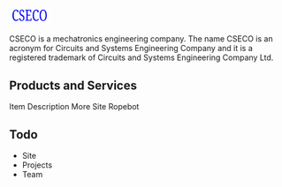 ## <img src="https://github.com/cseco/cseco/blob/dev/public/images/csecologo.svg" width="15%">

CSECO is a mechatronics engineering company. The name CSECO is an acronym for Circuits and Systems Engineering Company and it is a registered trademark of Circuits and Systems Engineering Company Ltd.

## Products and Services
Item		Description		More	Site
Ropebot		


## Todo
 - Site
 - Projects
 - Team